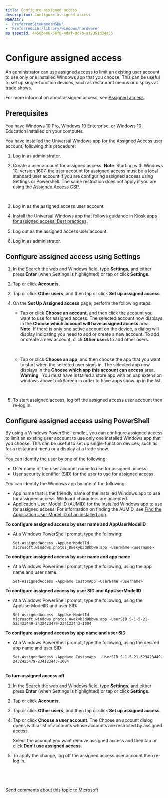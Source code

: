 ```yaml
---
title: Configure assigned access
description: Configure assigned access
MSHAttr:
- 'PreferredSiteName:MSDN'
- 'PreferredLib:/library/windows/hardware'
ms.assetid: 4456b4e6-5ef6-4daf-8c7b-a17351d34a55
---
```


# Configure assigned access


An administrator can use assigned access to limit an existing user account to use only one installed Windows app that you choose. This can be useful to set up single-function devices, such as restaurant menus or displays at trade shows.

For more information about assigned access, see [Assigned access](assigned-access.md).

## Prerequisites


You have Windows 10 Pro, Windows 10 Enterprise, or Windows 10 Education installed on your computer.

You have installed the Universal Windows app for the Assigned Access user account, following this procedure:

1.  Log in as administrator.
2.  Create a user account for assigned access.
    **Note**  Starting with Windows 10, version 1607, the user account for assigned access must be a local standard user account if you are configuring assigned access using Settings or Powershell. The same restriction does not apply if you are using the [Assigned Access CSP](https://msdn.microsoft.com/en-us/library/windows/hardware/mt158258.aspx).

     

3.  Log in as the assigned access user account.
4.  Install the Universal Windows app that follows guidance in [Kiosk apps for assigned access: Best practices](p_phpartappdev.create_a_kiosk_app_for_assigned_access).
5.  Log out as the assigned access user account.
6.  Log in as administrator.

## Configure assigned access using Settings


1.  In the Search the web and Windows field, type **Settings**, and either press **Enter** (when Settings is highlighted) or tap or click **Settings**.
2.  Tap or click **Accounts**.
3.  Tap or click **Other users**, and then tap or click **Set up assigned access**.
4.  On the **Set Up Assigned access** page, perform the following steps:

    -   Tap or click **Choose an account**, and then click the account you want to use for assigned access. The selected account now displays in the **Choose which account will have assigned access** area.
        **Note**  If there is only one active account on the device, a dialog will display indicating you need to add or create a new account. To add or create a new account, click **Other users** to add other users.

         

    -   Tap or click **Choose an app**, and then choose the app that you want to start when the selected user signs in. The selected app now displays in the **Choose which app this account can access** area.
        **Warning**  
        You must have installed a store app with an uap extension windows.aboveLockScreen in order to have apps show up in the list.

         

5.  To start assigned access, log off the assigned access user account then re-log in.

## Configure assigned access using PowerShell


By using a Windows PowerShell cmdlet, you can configure assigned access to limit an existing user account to use only one installed Windows app that you choose. This can be useful to set up single-function devices, such as for a restaurant menu or a display at a trade show.

You can identify the user by one of the following:

-   User name of the user account name to use for assigned access.
-   User security identifier (SID) for the user to use for assigned access.

You can identify the Windows app by one of the following:

-   App name that is the friendly name of the installed Windows app to use for assigned access. Wildcard characters are accepted.
-   Application User Model ID (AUMID) for the installed Windows app to use for assigned access. For information on finding the AUMID, see [Find the Application User Model ID of an installed app](find-the-application-user-model-id-of-an-installed-app.md).

**To configure assigned access by user name and AppUserModelID**

-   At a Windows PowerShell prompt, type the following:

    ``` syntax
    Set-AssignedAccess -AppUserModelId microsoft.windows.photos_8wekyb3d8bbwe!app -UserName <username>
    ```

**To configure assigned access by user name and app name**

-   At a Windows PowerShell prompt, type the following, using the app name and user name:

    ``` syntax
    Set-AssignedAccess -AppName CustomApp -UserName <username>
    ```

**To configure assigned access by user SID and AppUserModelID**

-   At a Windows PowerShell prompt, type the following, using the AppUserModelID and user SID:

    ``` syntax
    Set-AssignedAccess -AppUserModelId microsoft.windows.photos_8wekyb3d8bbwe!app -UserSID S-1-5-21-523423449-2432423479-234123443-1004
    ```

**To configure assigned access by app name and user SID**

-   At a Windows PowerShell prompt, type the following, using the desired app name and user SID:

    ``` syntax
    Set-AssignedAccess -AppName CustomApp  -UserSID S-1-5-21-523423449-2432423479-234123443-1004
    ```

## <a href="" id="turn-off-aa"></a>


**To turn assigned access off**

1.  In the Search the web and Windows field, type **Settings**, and either press **Enter** (when Settings is highlighted) or tap or click **Settings**.
2.  Tap or click **Accounts**.
3.  Tap or click **Other users**, and then tap or click **Set up assigned access**.
4.  Tap or click **Choose a user account**. The Choose an account dialog opens with a list of accounts whose accounts are restricted by assigned access.

    Select the account you want remove assigned access and then tap or click **Don’t use assigned access**.

5.  To apply the change, log off the assigned access user account then re-log in.

 

 

[Send comments about this topic to Microsoft](mailto:wsddocfb@microsoft.com?subject=Documentation%20feedback%20%5Bp_enterprise_customizations\p_enterprise_customizations%5D:%20Configure%20assigned%20access%20%20RELEASE:%20%2810/17/2016%29&body=%0A%0APRIVACY%20STATEMENT%0A%0AWe%20use%20your%20feedback%20to%20improve%20the%20documentation.%20We%20don't%20use%20your%20email%20address%20for%20any%20other%20purpose,%20and%20we'll%20remove%20your%20email%20address%20from%20our%20system%20after%20the%20issue%20that%20you're%20reporting%20is%20fixed.%20While%20we're%20working%20to%20fix%20this%20issue,%20we%20might%20send%20you%20an%20email%20message%20to%20ask%20for%20more%20info.%20Later,%20we%20might%20also%20send%20you%20an%20email%20message%20to%20let%20you%20know%20that%20we've%20addressed%20your%20feedback.%0A%0AFor%20more%20info%20about%20Microsoft's%20privacy%20policy,%20see%20http://privacy.microsoft.com/en-us/default.aspx. "Send comments about this topic to Microsoft")




